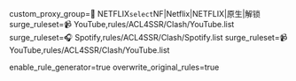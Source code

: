 custom_proxy_group=🎥 NETFLIX`select`NF|Netflix|NETFLIX|原生|解锁
surge_ruleset=📹 YouTube,rules/ACL4SSR/Clash/YouTube.list
surge_ruleset=🎧 Spotify,rules/ACL4SSR/Clash/Spotify.list
surge_ruleset=📹 YouTube,rules/ACL4SSR/Clash/YouTube.list

enable_rule_generator=true
overwrite_original_rules=true
